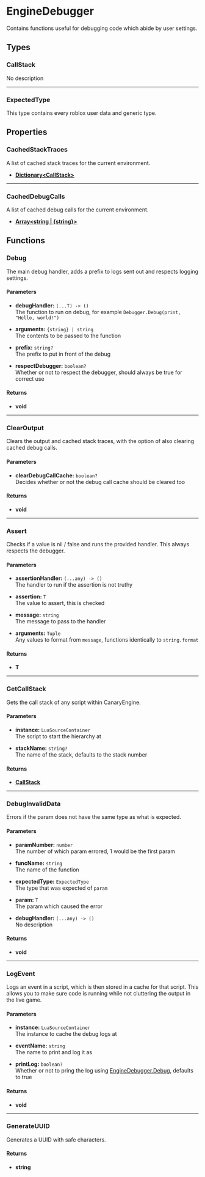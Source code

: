 # EngineDebugger

Contains functions useful for debugging code which abide by user settings.

## Types

### CallStack <Badge type="tip" text="private" />

No description

---

### ExpectedType <Badge type="tip" text="public" />

This type contains every roblox user data and generic type.

## Properties

### CachedStackTraces

A list of cached stack traces for the current environment.

* [**Dictionary\<CallStack\>**](/api/engine/types#dictionary)

---

### CachedDebugCalls

A list of cached debug calls for the current environment.

* [**Array\<string | {string}\>**](/api/engine/types#array)

## Functions

### Debug

The main debug handler, adds a prefix to logs sent out and respects logging settings.

#### Parameters

* **debugHandler:** `(...T) -> ()`\
The function to run on debug, for example `Debugger.Debug(print, "Hello, world!")`

* **arguments:** `{string} | string`\
The contents to be passed to the function

* **prefix:** `string?`\
The prefix to put in front of the debug

* **respectDebugger:** `boolean?`\
Whether or not to respect the debugger, should always be true for correct use

#### Returns

* **void**

---

### ClearOutput

Clears the output and cached stack traces, with the option of also clearing cached debug calls.

#### Parameters

* **clearDebugCallCache:** `boolean?`\
Decides whether or not the debug call cache should be cleared too

#### Returns

* **void**

---

### Assert

Checks if a value is nil / false and runs the provided handler. This always respects the debugger.

#### Parameters

* **assertionHandler:** `(...any) -> ()`\
The handler to run if the assertion is not truthy

* **assertion:** `T`\
The value to assert, this is checked

* **message:** `string`\
The message to pass to the handler

* **arguments:** `Tuple`\
Any values to format from `message`, functions identically to `string.format`

#### Returns

* **T**

---

### GetCallStack

Gets the call stack of any script within CanaryEngine.

#### Parameters

* **instance:** `LuaSourceContainer`\
The script to start the hierarchy at

* **stackName:** `string?`\
The name of the stack, defaults to the stack number

#### Returns

* **[CallStack](#callstack)**

---

### DebugInvalidData <Badge type="warning" text="deprecated" />

Errors if the param does not have the same type as what is expected.

#### Parameters

* **paramNumber:** `number`\
The number of which param errored, 1 would be the first param

* **funcName:** `string`\
The name of the function

* **expectedType:** `ExpectedType`\
The type that was expected of `param`

* **param:** `T`\
The param which caused the error

* **debugHandler:** `(...any) -> ()`\
No description

#### Returns

* **void**

---

### LogEvent

Logs an event in a script, which is then stored in a cache for that script. This allows you to make sure code is running while not cluttering the output in the live game.

#### Parameters

* **instance:** `LuaSourceContainer`\
The instance to cache the debug logs at

* **eventName:** `string`\
The name to print and log it as

* **printLog:** `boolean?`\
Whether or not to pring the log using [EngineDebugger.Debug](#debug), defaults to true

#### Returns

* **void**

---

### GenerateUUID

Generates a UUID with safe characters.

#### Returns

* **string**